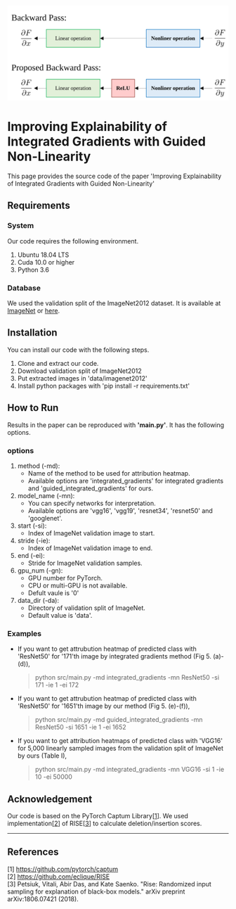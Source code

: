 ![Guided Non-Linearity](./images/gnl.svg)

Improving Explainability of Integrated Gradients with Guided Non-Linearity
======================
This page provides the source code of the paper 
'Improving Explainability of Integrated Gradients with Guided Non-Linearity'  

## Requirements

### System
Our code requires the following environment.
  1. Ubuntu 18.04 LTS
  2. Cuda 10.0 or higher
  3. Python 3.6

### Database
We used the validation split of the ImageNet2012 dataset.
It is available at [ImageNet](http://www.image-net.org/challenges/LSVRC/2012/) or
[here](https://drive.google.com/file/d/1hlKtHCBJ02hoDPzs2sqx8mS1K7_4sSSs/view?usp=sharing).

## Installation
You can install our code with the following steps.
1. Clone and extract our code. 
2. Download validation split of ImageNet2012
3. Put extracted images in 'data/imagenet2012'
4. Install python packages with 'pip install -r requirements.txt'

## How to Run
Results in the paper can be reproduced with **'main.py'**.
It has the following options.
### options
1. method (-md): 
   - Name of the method to be used for attribution heatmap. 
   - Available options are 'integrated_gradients' for integrated gradients and 'guided_integrated_gradients' for ours.
2. model_name (-mn): 
   - You can specify networks for interpretation. 
   - Available options are 'vgg16', 'vgg19', 'resnet34', 'resnet50' and 'googlenet'.
3. start (-si):
   - Index of ImageNet validation image to start.
4. stride (-ie):
   - Index of ImageNet validation image to end.
6. end (-ei):
   - Stride for ImageNet validation samples.
8. gpu_num (-gn): 
   - GPU number for PyTorch.
   - CPU or multi-GPU is not available. 
   - Defult vaule is '0'
9.  data_dir (-da): 
    - Directory of validation split of ImageNet.
    - Default value is 'data'.


### Examples
- If you want to get attrubution heatmap of predicted class with 'ResNet50' for '171'th image by integrated gradients method (Fig 5. (a)-(d)),
   > python src/main.py -md integrated_gradients -mn ResNet50 -si 171 -ie 1 -ei 172

- If you want to get attrubution heatmap of predicted class with 'ResNet50' for '1651'th image by our method (Fig 5. (e)-(f)),
   > python src/main.py -md guided_integrated_gradients -mn ResNet50 -si 1651 -ie 1 -ei 1652

- If you want to get attribution heatmaps of predicted class with 'VGG16' for 5,000 linearly sampled images from the validation split of ImageNet by ours (Table I),
   > python src/main.py -md integrated_gradients -mn VGG16 -si 1 -ie 10 -ei 50000


## Acknowledgement
Our code is based on the PyTorch Captum Library[[1](#ref-1)]. We used implementation[[2](#ref-2)] of RISE[[3](#ref-3)] to calculate deletion/insertion scores.

****
## References
<a name="ref-1"></a>[1] https://github.com/pytorch/captum \
<a name="ref-2"></a>[2] https://github.com/eclique/RISE \
<a name="ref-3"></a>[3] Petsiuk, Vitali, Abir Das, and Kate Saenko. 
    "Rise: Randomized input sampling for explanation of black-box models." 
    arXiv preprint arXiv:1806.07421 (2018).
